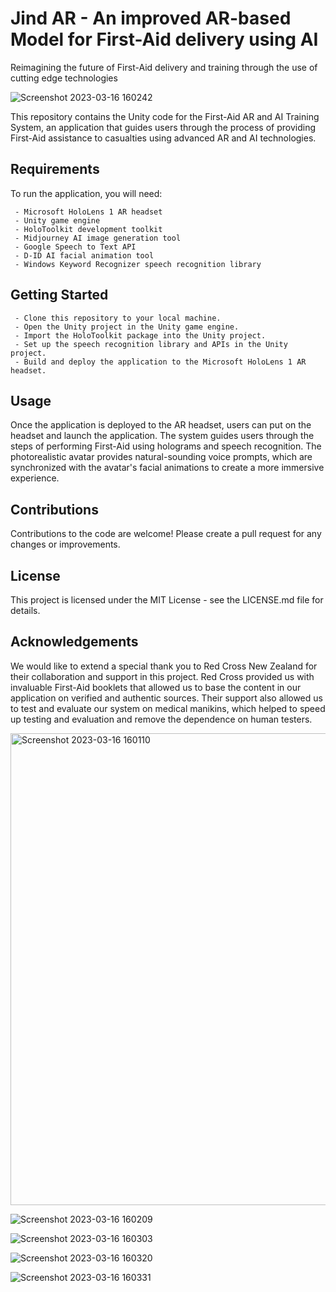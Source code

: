 # Jind AR - An improved AR-based Model for First-Aid delivery using AI


Reimagining the future of First-Aid delivery and training through the use of cutting edge technologies

![Screenshot 2023-03-16 160242](https://user-images.githubusercontent.com/72056829/225501332-44a6cc31-eda9-4432-b382-e5710c6bf364.png)
 
This repository contains the Unity code for the First-Aid AR and AI Training System, an application that guides users through the process of providing First-Aid assistance to casualties using advanced AR and AI technologies.

## Requirements
To run the application, you will need:
```
 - Microsoft HoloLens 1 AR headset
 - Unity game engine
 - HoloToolkit development toolkit
 - Midjourney AI image generation tool
 - Google Speech to Text API
 - D-ID AI facial animation tool
 - Windows Keyword Recognizer speech recognition library
```


## Getting Started
```
 - Clone this repository to your local machine.
 - Open the Unity project in the Unity game engine.
 - Import the HoloToolkit package into the Unity project.
 - Set up the speech recognition library and APIs in the Unity project.
 - Build and deploy the application to the Microsoft HoloLens 1 AR headset.
```


## Usage
Once the application is deployed to the AR headset, users can put on the headset and launch the application. The system guides users through the steps of performing First-Aid using holograms and speech recognition. The photorealistic avatar provides natural-sounding voice prompts, which are synchronized with the avatar's facial animations to create a more immersive experience.

## Contributions
Contributions to the code are welcome! Please create a pull request for any changes or improvements.

## License
This project is licensed under the MIT License - see the LICENSE.md file for details.

## Acknowledgements
We would like to extend a special thank you to Red Cross New Zealand for their collaboration and support in this project. Red Cross provided us with invaluable First-Aid booklets that allowed us to base the content in our application on verified and authentic sources. Their support also allowed us to test and evaluate our system on medical manikins, which helped to speed up testing and evaluation and remove the dependence on human testers.


<img width="755" alt="Screenshot 2023-03-16 160110" src="https://user-images.githubusercontent.com/72056829/225501405-8399087b-cd20-4500-a554-325ab35a2071.png">

![Screenshot 2023-03-16 160209](https://user-images.githubusercontent.com/72056829/225501476-3ac72725-ef73-494e-ba3e-7efb3d1839d2.png)

![Screenshot 2023-03-16 160303](https://user-images.githubusercontent.com/72056829/225501560-99d81ff4-f2f1-44c6-a689-77ff78d8b0b1.png)

![Screenshot 2023-03-16 160320](https://user-images.githubusercontent.com/72056829/225501598-edccad6c-5c0a-4dd9-9afb-6bbe42551705.png)

![Screenshot 2023-03-16 160331](https://user-images.githubusercontent.com/72056829/225501622-0ddefc24-0b40-4ac3-bf61-779dc8049a84.png)
